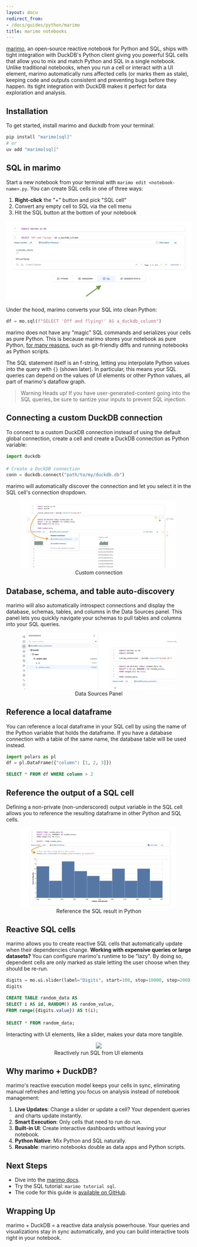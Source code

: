 ```yaml
---
layout: docu
redirect_from:
- /docs/guides/python/marimo
title: marimo notebooks
---
```


[marimo](https://github.com/marimo-team/marimo), an open-source reactive notebook for Python and SQL, ships with tight integration with DuckDB's Python client giving you powerful SQL cells that allow you to mix and match Python and SQL in a single notebook. Unlike traditional notebooks, when you run a cell or interact with a UI element, marimo automatically runs affected cells (or marks them as stale), keeping code and outputs consistent and preventing bugs before they happen. Its tight integration with DuckDB makes it perfect for data exploration and analysis.

## Installation

To get started, install marimo and duckdb from your terminal:

```bash
pip install "marimo[sql]"
# or
uv add "marimo[sql]"
```

## SQL in marimo

Start a new notebook from your terminal with `marimo edit <notebook-name>.py`. You can create SQL cells in one of three ways:

1. **Right-click** the "+" button and pick "SQL cell"
2. Convert any empty cell to SQL via the cell menu
3. Hit the SQL button at the bottom of your notebook

<img src="/images/guides/marimo/marimo-sql-button.png"/>

Under the hood, marimo converts your SQL into clean Python:

```python
df = mo.sql(f"SELECT 'Off and flying!' AS a_duckdb_column")
```

marimo does not have any "magic" SQL commands and serializes your cells as pure Python. This is because marimo stores your notebook as pure Python, [for many reasons](https://marimo.io/blog/python-not-json), such as git-friendly diffs and running notebooks as Python scripts.

The SQL statement itself is an f-string, letting you interpolate Python values into the query with `{}` (shown later). In particular, this means your SQL queries can depend on the values of UI elements or other Python values, all part of marimo's dataflow graph.

> Warning Heads up!
> If you have user-generated-content going into the SQL queries, be sure to santize your inputs to prevent SQL injection.

## Connecting a custom DuckDB connection

To connect to a custom DuckDB connection instead of using the default global connection, create a cell and create a DuckDB connection as Python variable:

```python
import duckdb

# Create a DuckDB connection
conn = duckdb.connect("path/to/my/duckdb.db")
```

marimo will automatically discover the connection and let you select it in the SQL cell's connection dropdown.

<div align="center">
  <figure>
    <img src="/images/guides/marimo/marimo-custom-connection.png"/>
    <figcaption>Custom connection</figcaption>
  </figure>
</div>


## Database, schema, and table auto-discovery

marimo will also automatically introspect connections and display the database, schemas, tables, and columns in the Data Sources panel. This panel lets you quickly navigate your schemas to pull tables and columns into your SQL queries.

<div align="center">
  <figure>
    <img src="/images/guides/marimo/marimo-datasource-discovery.png"/>
    <figcaption>Data Sources Panel</figcaption>
  </figure>
</div>


## Reference a local dataframe

You can reference a local dataframe in your SQL cell by using the name of the
Python variable that holds the dataframe. If you have a database connection
with a table of the same name, the database table will be used instead.

```python
import polars as pl
df = pl.DataFrame({"column": [1, 2, 3]})
```

```sql
SELECT * FROM df WHERE column > 2
```

## Reference the output of a SQL cell

Defining a non-private (non-underscored) output variable in the SQL cell allows you to reference the resulting dataframe in other Python and SQL cells.

<div align="center">
  <figure>
    <img src="/images/guides/marimo/marimo-sql-result.png"/>
    <figcaption>Reference the SQL result in Python</figcaption>
  </figure>
</div>

## Reactive SQL cells

marimo allows you to create reactive SQL cells that automatically update when their dependencies change. **Working with expensive queries or large datasets?** You can configure marimo's runtime to be "lazy". By doing so, dependent cells are only marked as stale letting the user choose when they should be re-run.

```python
digits = mo.ui.slider(label="Digits", start=100, stop=10000, step=200)
digits
```

```sql
CREATE TABLE random_data AS
SELECT i AS id, RANDOM() AS random_value,
FROM range({digits.value}) AS t(i);

SELECT * FROM random_data;
```

Interacting with UI elements, like a slider, makes your data more tangible.

<div align="center">
  <figure>
    <img src="/images/guides/marimo/marimo-reactive-sql.gif"/>
    <figcaption>Reactively run SQL from UI elements</figcaption>
  </figure>
</div>


## Why marimo + DuckDB?

marimo's reactive execution model keeps your cells in sync, eliminating manual refreshes and letting you focus on analysis instead of notebook management:

1. **Live Updates**: Change a slider or update a cell? Your dependent queries and charts update instantly.
2. **Smart Execution**: Only cells that need to run do run.
3. **Built-in UI**: Create interactive dashboards without leaving your notebook.
4. **Python Native**: Mix Python and SQL naturally.
5. **Reusable**: marimo notebooks double as data apps and Python scripts.

## Next Steps

* Dive into the [marimo docs](https://docs.marimo.io/).
* Try the SQL tutorial: `marimo tutorial sql`.
* The code for this guide is [available on GitHub](https://github.com/marimo-team/marimo/examples/duckdb_example.py).

## Wrapping Up

marimo + DuckDB = a reactive data analysis powerhouse. Your queries and visualizations stay in sync automatically, and you can build interactive tools right in your notebook.
